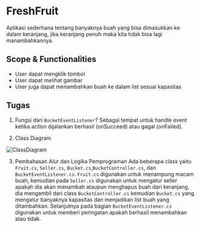 ﻿# FreshFruit
Aplikasi sederhana tentang banyaknya buah yang bisa dimasukkan ke dalam keranjang, jika keranjang penuh maka kita tidak bisa lagi manambahkannya.

## Scope & Functionalities
* User dapat mengklik tombol
* User dapat melihat gambar
* User juga dapat menambahkan buah ke dalam list sesuai kapasitas

## Tugas
1. Fungsi dari `BucketEventListener`?
Sebagai tempat untuk handle event ketika action dijalankan berhasil (onSucceed) atau gagal (onFailed).

2. Class Diagram

![ClassDiagram](https://user-images.githubusercontent.com/61905689/99499979-45608800-29ac-11eb-9263-fccf7f1333be.jpg)

3. Pembahasan Alur dan Logika Pemprograman
Ada beberapa class yaitu `Fruit.cs`, `Seller.cs`, `Bucket.cs`,`BucketController.cs`, dan `BucketEventListener.cs`. 
`Fruit.cs` digunakan untuk menampung macam buah, kemudian pada `Seller.cs` digunakan untuk mengatur seller apakah dia akan menambah ataupun menghapus buah dari keranjang,  
dia mengambil dari class `BucketController.cs` kemudian `Bucket.cs` yang mengatur banyaknya kapasitas dan menjadikan list buah yang ditambahkan.
Selanjutnya pada bagian `BucketEventListener.cs` digunakan untuk memberi peringatan apakah berhasil menambahkan atau tidak.
